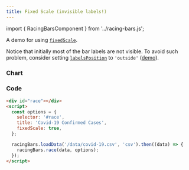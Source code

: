 ```yaml
---
title: Fixed Scale (invisible labels!)
---
```


import { RacingBarsComponent } from '../racing-bars.js';

A demo for using [`fixedScale`](/docs/documentation/options#fixedscale).

<!--truncate-->

Notice that initially most of the bar labels are not visible.
To avoid such problem, consider setting [`labelsPosition`](/docs/documentation/options#labelsposition) to `'outside'` ([demo](./fixed-scale-labels)).

### Chart

<div className="gallery">
  <RacingBarsComponent
    dataUrl="/data/covid-19.csv"
    dataType="csv"
    title="Covid-19 Confirmed Cases"
    fixedScale={true}
/>

</div>

### Code

```html {6}
<div id="race"></div>
<script>
  const options = {
    selector: '#race',
    title: 'Covid-19 Confirmed Cases',
    fixedScale: true,
  };

  racingBars.loadData('/data/covid-19.csv', 'csv').then((data) => {
    racingBars.race(data, options);
  });
</script>
```
